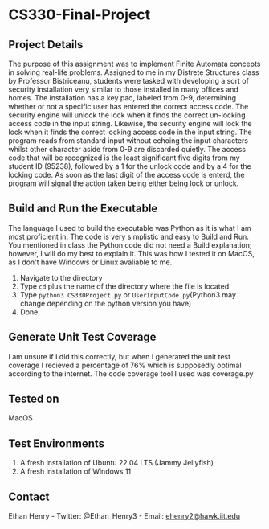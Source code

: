 # CS330-Final-Project
## Project Details
The purpose of this assignment was to implement Finite Automata concepts in solving real-life problems. Assigned to me in my Distrete Structures class by Professor Bistriceanu, students were tasked with developing a sort of security installation very similar to those installed in many offices and homes. The installation has a key pad, labeled from 0-9, determining whether or not a specific user has entered the correct access code. The security engine will unlock the lock when it finds the correct un-locking access code in the input string. Likewise, the security engine will lock the lock when it finds the correct locking access code in the input string. The program reads from standard input without echoing the input characters whilst other character aside from 0-9 are discarded quietly. The access code that will be recognized is the least significant five digits from my student ID (95238), followed by a 1 for the unlock code and by a 4 for the locking code. As soon as the last digit of the access code is enterd, the program will signal the action taken being either being lock or unlock.

## Build and Run the Executable
The language I used to build the executable was Python as it is what I am most proficient in. The code is very simplistic and easy to Build and Run. You mentioned in class the Python code did not need a Build explanation; however, I will do my best to explain it. This was how I tested it on MacOS, as I don't have Windows or Linux avaliable to me. 
1. Navigate to the directory
2. Type `cd` plus the name of the directory where the file is located
3. Type `python3 CS330Project.py` or `UserInputCode.py`(Python3 may change depending on the python version you have)
4. Done

## Generate Unit Test Coverage
I am unsure if I did this correctly, but when I generated the unit test coverage I recieved a percentage of 76% which is supposedly optimal according to the internet. The code coverage tool I used was coverage.py

## Tested on 
MacOS

## Test Environments
1. A fresh installation of Ubuntu 22.04 LTS (Jammy Jellyfish)
2. A fresh installation of Windows 11

## Contact 
Ethan Henry - Twitter: @Ethan_Henry3 - Email: ehenry2@hawk.iit.edu



